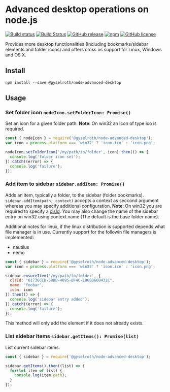 # Advanced desktop operations on node.js

[![Build status](https://ci.appveyor.com/api/projects/status/ym07006bvsrjo698?svg=true)](https://ci.appveyor.com/project/raffis/node-advanced-desktop)
[![Build Status](https://travis-ci.org/gyselroth/node-advanced-desktop.svg?branch=master)](https://travis-ci.org/gyselroth/node-advanced-desktop)
[![GitHub release](https://img.shields.io/github/release/gyselroth/node-advanced-desktop.svg)](https://github.com/gyselroth/node-advanced-desktop/releases)
[![npm](https://img.shields.io/npm/v/@gyselroth/node-advanced-desktop.svg)](https://www.npmjs.com/package/@gyselroth/node-advanced-desktop)
[![GitHub license](https://img.shields.io/badge/license-MIT-blue.svg)](https://raw.githubusercontent.com/gyselroth/node-advanced-desktop/master/LICENSE) 

Provides more desktop functionalities (Including bookmarks/sidebar elements and folder icons) and offers cross os support for Linux, Windows and OS X.

## Install
```
npm install --save @gyselroth/node-advanced-desktop
```

## Usage

### Set folder icon `nodeIcon.setFolderIcon: Promise()`

Set an icon for a given folder path.
**Note**: On win32 an icon of type ico is required.

```javascript
const { nodeIcon } = require('@gyselroth/node-advanced-desktop');
var icon = process.platform === 'win32' ? 'icon.ico' : 'icon.png';

nodeIcon.setFolderIcon('/my/path/to/folder', icon).then(() => {
  console.log('folder icon set');
}).catch((error) => {
  console.log('failure');
});
```

### Add item to sidebar `sidebar.addItem: Promise()`

Adds an item, typically a folder, to the sidebar (folder bookmarks). 
`sidebar.addItem(path, context)` accepts a context as seccond argument whereas you may specify additional configuration.
**Note**: On win32 you are required to specify a [clsId](https://docs.microsoft.com/en-us/windows/desktop/com/clsid-key-hklm). You may also change the name of the sidebar entry on win32 using context.name (The default is the base folder name). 

Additional notes for linux, if the linux distribution is supported depends what file manager is in use. Currently support for the followin file managers is implemented:

* nautilus
* nemo

```javascript
const { sidebar } = require('@gyselroth/node-advanced-desktop');
var icon = process.platform === 'win32' ? 'icon.ico' : 'icon.png';

sidebar.ensureItem('/my/path/to/folder', {
  clsId: "61736CCB-50DB-4095-BF4C-186BB668432C",
  name: "foobar",
  icon: icon
}).then(() => {
  console.log('sidebar entry added');
}).catch((error) => {
  console.log('failure');
});
```

This method will only add the element if it does not already exists.

### List sidebar items `sidebar.getItems(): Promise(list)`

List current sidebar items:

```javascript
const { sidebar } = require('@gyselroth/node-advanced-desktop');

sidebar.getItems().then((list) => {
  for(let item of list) {
    console.log(item.path);
  }
});
